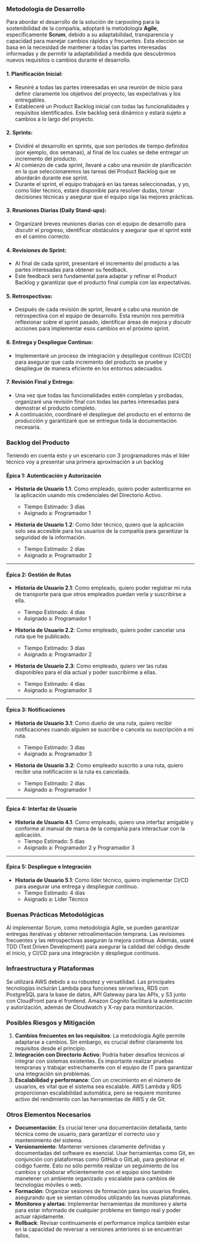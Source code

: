 ### Metodología de Desarrollo

Para abordar el desarrollo de la solución de carpooling para la sostenibilidad de la compañía, adoptaré la metodología **Agile**, específicamente **Scrum**, debido a su adaptabilidad, transparencia y capacidad para manejar cambios rápidos y frecuentes. Esta elección se basa en la necesidad de mantener a todas las partes interesadas informadas y de permitir la adaptabilidad a medida que descubrimos nuevos requisitos o cambios durante el desarrollo.

#### **1. Planificación Inicial**:
- Reuniré a todas las partes interesadas en una reunión de inicio para definir claramente los objetivos del proyecto, las expectativas y los entregables.
- Estableceré un Product Backlog inicial con todas las funcionalidades y requisitos identificados. Este backlog será dinámico y estará sujeto a cambios a lo largo del proyecto.

#### **2. Sprints**:
- Dividiré el desarrollo en sprints, que son períodos de tiempo definidos (por ejemplo, dos semanas), al final de los cuales se debe entregar un incremento del producto.
- Al comienzo de cada sprint, llevaré a cabo una reunión de planificación en la que seleccionaremos las tareas del Product Backlog que se abordarán durante ese sprint.
- Durante el sprint, el equipo trabajará en las tareas seleccionadas, y yo, como líder técnico, estaré disponible para resolver dudas, tomar decisiones técnicas y asegurar que el equipo siga las mejores prácticas.

#### **3. Reuniones Diarias (Daily Stand-ups)**:
- Organizaré breves reuniones diarias con el equipo de desarrollo para discutir el progreso, identificar obstáculos y asegurar que el sprint esté en el camino correcto.

#### **4. Revisiones de Sprint**:
- Al final de cada sprint, presentaré el incremento del producto a las partes interesadas para obtener su feedback.
- Este feedback será fundamental para adaptar y refinar el Product Backlog y garantizar que el producto final cumpla con las expectativas.

#### **5. Retrospectivas**:
- Después de cada revisión de sprint, llevaré a cabo una reunión de retrospectiva con el equipo de desarrollo. Esta reunión nos permitirá reflexionar sobre el sprint pasado, identificar áreas de mejora y discutir acciones para implementar esos cambios en el próximo sprint.

#### **6. Entrega y Despliegue Continuo**:
- Implementaré un proceso de integración y despliegue continuo (CI/CD) para asegurar que cada incremento del producto se pruebe y despliegue de manera eficiente en los entornos adecuados.

#### **7. Revisión Final y Entrega**:
- Una vez que todas las funcionalidades estén completas y probadas, organizaré una revisión final con todas las partes interesadas para demostrar el producto completo.
- A continuación, coordinaré el despliegue del producto en el entorno de producción y garantizaré que se entregue toda la documentación necesaria.

### Backlog del Producto
Teniendo en cuenta ésto y un escenario con 3 programadores más el líder técnico voy a presentar una primera aproximación a un backlog

#### **Épica 1: Autenticación y Autorización**

- **Historia de Usuario 1.1**: Como empleado, quiero poder autenticarme en la aplicación usando mis credenciales del Directorio Activo.
  - Tiempo Estimado: 3 días
  - Asignado a: Programador 1

- **Historia de Usuario 1.2**: Como líder técnico, quiero que la aplicación solo sea accesible para los usuarios de la compañía para garantizar la seguridad de la información.
  - Tiempo Estimado: 2 días
  - Asignado a: Programador 2

---

#### **Épica 2: Gestión de Rutas**

- **Historia de Usuario 2.1**: Como empleado, quiero poder registrar mi ruta de transporte para que otros empleados puedan verla y suscribirse a ella.
  - Tiempo Estimado: 4 días
  - Asignado a: Programador 1

- **Historia de Usuario 2.2**: Como empleado, quiero poder cancelar una ruta que he publicado.
  - Tiempo Estimado: 3 días
  - Asignado a: Programador 2

- **Historia de Usuario 2.3**: Como empleado, quiero ver las rutas disponibles para el día actual y poder suscribirme a ellas.
  - Tiempo Estimado: 4 días
  - Asignado a: Programador 3

---

#### **Épica 3: Notificaciones**

- **Historia de Usuario 3.1**: Como dueño de una ruta, quiero recibir notificaciones cuando alguien se suscribe o cancela su suscripción a mi ruta.
  - Tiempo Estimado: 3 días
  - Asignado a: Programador 3

- **Historia de Usuario 3.2**: Como empleado suscrito a una ruta, quiero recibir una notificación si la ruta es cancelada.
  - Tiempo Estimado: 2 días
  - Asignado a: Programador 1

---

#### **Épica 4: Interfaz de Usuario**

- **Historia de Usuario 4.1**: Como empleado, quiero una interfaz amigable y conforme al manual de marca de la compañía para interactuar con la aplicación.
  - Tiempo Estimado: 5 días
  - Asignado a: Programador 2 y Programador 3

---

#### **Épica 5: Despliegue e Integración**

- **Historia de Usuario 5.1**: Como líder técnico, quiero implementar CI/CD para asegurar una entrega y despliegue continuo.
  - Tiempo Estimado: 4 días
  - Asignado a: Líder Técnico

### Buenas Prácticas Metodológicas

Al implementar Scrum, como metodología Agile, se pueden garantizar entregas iterativas y obtener retroalimentación temprana. Las revisiones frecuentes y las retrospectivas aseguran la mejora continua. Además, usaré TDD (Test Driven Development) para asegurar la calidad del código desde el inicio, y CI/CD para una integración y despliegue continuos.

### Infraestructura y Plataformas

Se utilizará AWS debido a su robustez y versatilidad. Las principales tecnologías incluirán Lambda para funciones serverless, RDS con PostgreSQL para la base de datos, API Gateway para las APIs, y S3 junto con CloudFront para el frontend. Amazon Cognito facilitará la autenticación y autorización, además de Cloudwatch y X-ray para monitorización.

### Posibles Riesgos y Mitigación

1. **Cambios frecuentes en los requisitos**: La metodología Agile permite adaptarse a cambios. Sin embargo, es crucial definir claramente los requisitos desde el principio.
2. **Integración con Directorio Activo**: Podría haber desafíos técnicos al integrar con sistemas existentes. Es importante realizar pruebas tempranas y trabajar estrechamente con el equipo de IT para garantizar una integración sin problemas.
3. **Escalabilidad y performance**: Con un crecimiento en el número de usuarios, es vital que el sistema sea escalable. AWS Lambda y RDS proporcionan escalabilidad automática, pero se requiere monitoreo activo del rendimiento con las herramientas de AWS y de Git.

### Otros Elementos Necesarios

- **Documentación**: Es crucial tener una documentación detallada, tanto técnica como de usuario, para garantizar el correcto uso y mantenimiento del sistema.
- **Versionamiento**: Mantener versiones claramente definidas y documentadas del software es esencial. Usar herramientas como Git, en conjunción con plataformas como GitHub o GitLab, para gestionar el código fuente. Esto no sólo permite realizar un seguimiento de los cambios y colaborar eficientemente con el equipo sino también manetener un ambiente organizado y escalable para cambios de tecnologías móviles o web.
- **Formación**: Organizar sesiones de formación para los usuarios finales, asegurando que se sientan cómodos utilizando las nuevas plataformas.
- **Monitoreo y alertas**: Implementar herramientas de monitoreo y alerta para estar informado de cualquier problema en tiempo real y poder actuar rápidamente.
- **Rollback**: Revisar continuamente el performance implica también estar en la capacidad de reversar a versiones anteriores si se encuentran fallos.